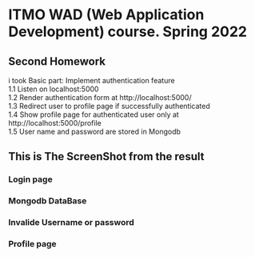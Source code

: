# ITMO WAD (Web Application Development) course. Spring 2022

## Second Homework

i took Basic part: Implement authentication feature <br />
    1.1 Listen on localhost:5000 <br />
    1.2 Render authentication form at http://localhost:5000/ <br />
    1.3 Redirect user to profile page if successfully authenticated <br />
    1.4 Show profile page for authenticated user only at http://localhost:5000/profile <br />
    1.5 User name and password are stored in Mongodb <br />
   
## This is The ScreenShot from the result

### Login page

### Mongodb DataBase

### Invalide Username or password

### Profile page
